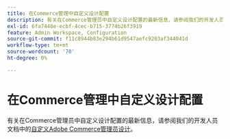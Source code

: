```yaml
---
title: 在Commerce管理中自定义设计配置
description: 有关在Commerce管理员中自定义设计配置的最新信息，请参阅我们的开发人员文档中的[自定义Adobe Commerce管理员设计](https://devdocs.magento.com/guides/v2.4/howdoi/admin/customize_admin.html) 。
exl-id: 6fa7448e-ecbf-4cec-b715-3774b26f3919
feature: Admin Workspace, Configuration
source-git-commit: f11c8944b83e294b61d9547aefc9203af344041d
workflow-type: tm+mt
source-wordcount: '70'
ht-degree: 0%

---
```


# 在Commerce管理中自定义设计配置

有关在Commerce管理员中自定义设计配置的最新信息，请参阅我们的开发人员文档中的[自定义Adobe Commerce管理员设计](https://devdocs.magento.com/guides/v2.4/howdoi/admin/customize_admin.html)。
